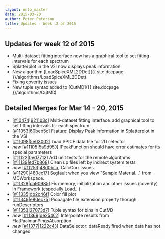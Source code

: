 ```yaml
---
layout: onto_master
date: 2015-03-20
author: Peter Peterson
title: Updates - Week 12 of 2015
---
```

Updates for week 12 of 2015
---------------------------
* Multi-dataset fitting interface now has a graphical tool to set fitting intervals for each spectrum
* Splatterplot in the VSI now displays peak information
* New algorithm [LoadSpiceXML2DDet]({{ site.docpage }}/algorithms/LoadSpiceXML2DDet)
* Fixing coverity issues
* New tuple syntax added to [CutMD]({{ site.docpage }}/algorithms/CutMD)

Detailed Merges for Mar 14 - 20, 2015
-------------------------------------
* \[[#10474](http://trac.mantidproject.org/mantid/ticket/10474)\|[9211b3c](https://github.com/mantidproject/mantid/commit/9211b3cdf5577fd1281c6012fcb755c3deb1bb17)\] Multi-dataset fitting interface: add graphical tool to set fitting intervals for each spectrum
* \[[#11053](http://trac.mantidproject.org/mantid/ticket/11053)\|[60beb5c](https://github.com/mantidproject/mantid/commit/60beb5c101e2eeb102938b783967c2c7b9ad821a)\] Feature: Display Peak information  in Splatterplot  in the VSI
* \[[#11098](http://trac.mantidproject.org/mantid/ticket/11098)\|[5e03002](https://github.com/mantidproject/mantid/commit/5e03002a084af2d8e4db469c0757ff3b6ff76983)\] Load SPICE data file for 2D detector
* *new* \[[#11105](http://trac.mantidproject.org/mantid/ticket/11105)\|[5a9d959](https://github.com/mantidproject/mantid/commit/5a9d9596ff332628b871113a25a0278dd5d652cc)\] IPeakFunction should have error estimates for its special parameters
* \[[#11122](http://trac.mantidproject.org/mantid/ticket/11122)\|[0ed7712](https://github.com/mantidproject/mantid/commit/0ed77122f8e610782ecd4aff54a75960b3b5750f)\] Add unit tests for the remote algorithms
* \[[#11139](http://trac.mantidproject.org/mantid/ticket/11139)\|[ed7b868](https://github.com/mantidproject/mantid/commit/ed7b868818c04f38ca2307cbf011c300c57bf74a)\] Clean up files left by indirect system tests
* *new* \[[#11253](http://trac.mantidproject.org/mantid/ticket/11253)\|[48d0bdb](https://github.com/mantidproject/mantid/commit/48d0bdb3edefe13aba49bf7c3e144f4d05243b3d)\] CalcCorr issues
* \[[#11290](http://trac.mantidproject.org/mantid/ticket/11290)\|[480ec17](https://github.com/mantidproject/mantid/commit/480ec17449b7d13cd63a5c5cdde08453ca1f9ca8)\] Segfault when you view "Sample Material..." from MDWorkspace.
* \[[#11328](http://trac.mantidproject.org/mantid/ticket/11328)\|[da90985](https://github.com/mantidproject/mantid/commit/da9098552c6c453df0f265e923992a02553afaf8)\] Fix memory, initialization and other issues (coverity) in Framework (especially Load...)
* \[[#11335](http://trac.mantidproject.org/mantid/ticket/11335)\|[db2c46f](https://github.com/mantidproject/mantid/commit/db2c46f8d8e93feae967e6d85c062de4957cf3c4)\] Color fill plot
* \[[#11349](http://trac.mantidproject.org/mantid/ticket/11349)\|[e80ec75](https://github.com/mantidproject/mantid/commit/e80ec75853cf33fbc012061eaaab80ffcbeefc1a)\] Propagate file extension property thorugh runDescriptors
* \[[#11353](http://trac.mantidproject.org/mantid/ticket/11353)\|[27073d7](https://github.com/mantidproject/mantid/commit/27073d7dbd91e11bf940961eb311c0cbbbe42f1e)\] Tuple syntax for bins in CutMD
* *new* \[[#11369](http://trac.mantidproject.org/mantid/ticket/11369)\|[de25462](https://github.com/mantidproject/mantid/commit/de25462ec1885bfc230c1689e6c162cdb0eb1460)\] Interpolate results from FlatPaalmanPingsAbsorption
* *new* \[[#11377](http://trac.mantidproject.org/mantid/ticket/11377)\|[1222c48](https://github.com/mantidproject/mantid/commit/1222c4838d0f60b424ce2bd937050c4aa1fca930)\] DataSelector: dataReady fired when data has not changed
